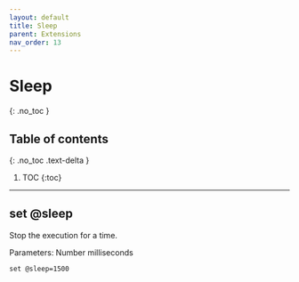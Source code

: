 ```yaml
---
layout: default
title: Sleep
parent: Extensions
nav_order: 13
---
```


# Sleep
{: .no_toc }

## Table of contents
{: .no_toc .text-delta }

1. TOC
{:toc}

---

## set @sleep
Stop the execution for a time.

Parameters: Number milliseconds

```batch
set @sleep=1500
```
